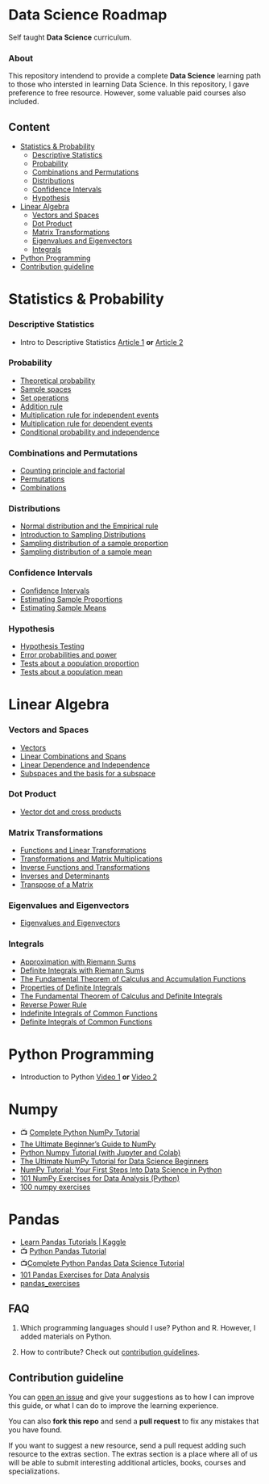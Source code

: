 # Data Science Roadmap

Self taught **Data Science** curriculum.

### About
This repository intendend to provide a complete **Data Science** learning path to those who intersted in learning Data Science. In this repository, I gave preference to free resource. However, some valuable paid courses also included.

## Content
- [Statistics & Probability](#statistics-&-probability)
    - [Descriptive Statistics](#descriptive-statistics)
    - [Probability](#probability)
    - [Combinations and Permutations](#combinations-and-permutations)
    - [Distributions](#distributions)
    - [Confidence Intervals](#confidence-intervals)
    - [Hypothesis](#hypothesis)
- [Linear Algebra](#linear-algebra)
    - [Vectors and Spaces](#vectors-and-spaces)
    - [Dot Product](#dot-product)
    - [Matrix Transformations](#matrix-transformations)
    - [Eigenvalues and Eigenvectors](#eigenvalues-and-eigenvectors)
    - [Integrals](#integrals)
- [Python Programming](#python-programming)
- [Contribution guideline](#contribution-guideline)

# Statistics & Probability

### Descriptive Statistics
- Intro to Descriptive Statistics [Article 1](https://towardsdatascience.com/descriptive-statistics-f2beeaf7a8df) **or** [Article 2](https://towardsdatascience.com/intro-to-descriptive-statistics-252e9c464ac9)

### Probability
- [Theoretical probability](https://www.khanacademy.org/math/statistics-probability/probability-library/basic-theoretical-probability/v/basic-probability)
- [Sample spaces](https://www.khanacademy.org/math/statistics-probability/probability-library/probability-sample-spaces/v/events-and-outcomes-3)
- [Set operations](https://www.khanacademy.org/math/statistics-probability/probability-library/basic-set-ops/v/intersection-and-union-of-sets)
- [Addition rule](https://www.khanacademy.org/math/statistics-probability/probability-library/addition-rule-lib/v/probability-with-playing-cards-and-venn-diagrams)
- [Multiplication rule for independent events](https://www.khanacademy.org/math/statistics-probability/probability-library/multiplication-rule-independent/v/compound-sample-spaces)
- [Multiplication rule for dependent events](https://www.khanacademy.org/math/statistics-probability/probability-library/multiplication-rule-dependent/v/introduction-to-dependent-probability)
- [Conditional probability and independence](https://www.khanacademy.org/math/statistics-probability/probability-library/conditional-probability-independence/v/calculating-conditional-probability)

### Combinations and Permutations
- [Counting principle and factorial](https://www.khanacademy.org/math/statistics-probability/counting-permutations-and-combinations/counting-principle-factorial/v/tree-diagram-to-count-outcomes)
- [Permutations](https://www.khanacademy.org/math/statistics-probability/counting-permutations-and-combinations/permutation-lib/v/permutation-formula)
- [Combinations](https://www.khanacademy.org/math/statistics-probability/counting-permutations-and-combinations/combinations-lib/v/introduction-to-combinations)

### Distributions
- [Normal distribution and the Empirical rule](https://www.khanacademy.org/math/statistics-probability/modeling-distributions-of-data/normal-distributions-library/v/ck12-org-normal-distribution-problems-qualitative-sense-of-normal-distributions)
- [Introduction to Sampling Distributions](https://www.khanacademy.org/math/statistics-probability/sampling-distributions-library/what-is-a-sampling-distribution/v/introduction-to-sampling-distributions)
- [Sampling distribution of a sample proportion](https://www.khanacademy.org/math/statistics-probability/sampling-distributions-library/sample-proportions/v/sampling-distribution-of-sample-proportion-part-1)
- [Sampling distribution of a sample mean](https://www.khanacademy.org/math/statistics-probability/sampling-distributions-library/sample-means/v/statistics-sample-vs-population-mean)

### Confidence Intervals
- [Confidence Intervals](https://www.khanacademy.org/math/statistics-probability/confidence-intervals-one-sample/introduction-to-confidence-intervals/v/confidence-intervals-and-margin-of-error)
- [Estimating Sample Proportions](https://www.khanacademy.org/math/statistics-probability/confidence-intervals-one-sample/estimating-population-proportion/v/confidence-interval-example)
- [Estimating Sample Means](https://www.khanacademy.org/math/statistics-probability/confidence-intervals-one-sample/estimating-population-mean/v/introduction-to-t-statistics)

### Hypothesis
- [Hypothesis Testing](https://www.khanacademy.org/math/statistics-probability/significance-tests-one-sample/idea-of-significance-tests/v/simple-hypothesis-testing)
- [Error probabilities and power](https://www.khanacademy.org/math/statistics-probability/significance-tests-one-sample/error-probabilities-and-power/v/introduction-to-type-i-and-type-ii-errors)
- [Tests about a population proportion](https://www.khanacademy.org/math/statistics-probability/significance-tests-one-sample/tests-about-population-proportion/v/constructing-hypotheses-for-a-significance-test)
- [Tests about a population mean](https://www.khanacademy.org/math/statistics-probability/significance-tests-one-sample/tests-about-population-mean/v/writing-hypotheses-for-significance-test-about-means)

# Linear Algebra

### Vectors and Spaces
- [Vectors](https://www.khanacademy.org/math/linear-algebra/vectors-and-spaces/vectors/v/vector-introduction-linear-algebra)
- [Linear Combinations and Spans](https://www.khanacademy.org/math/linear-algebra/vectors-and-spaces/linear-combinations/v/linear-combinations-and-span)
- [Linear Dependence and Independence](https://www.khanacademy.org/math/linear-algebra/vectors-and-spaces/linear-independence/v/linear-algebra-introduction-to-linear-independence)
- [Subspaces and the basis for a subspace](https://www.khanacademy.org/math/linear-algebra/vectors-and-spaces/subspace-basis/v/linear-subspaces)

### Dot Product
- [Vector dot and cross products](https://www.khanacademy.org/math/linear-algebra/vectors-and-spaces/dot-cross-products/v/vector-dot-product-and-vector-length)

### Matrix Transformations
- [Functions and Linear Transformations](https://www.khanacademy.org/math/linear-algebra/matrix-transformations/linear-transformations/v/a-more-formal-understanding-of-functions)
- [Transformations and Matrix Multiplications](https://www.khanacademy.org/math/linear-algebra/matrix-transformations/composition-of-transformations/v/compositions-of-linear-transformations-1)
- [Inverse Functions and Transformations](https://www.khanacademy.org/math/linear-algebra/matrix-transformations/inverse-transformations/v/linear-algebra-introduction-to-the-inverse-of-a-function)
- [Inverses and Determinants](https://www.khanacademy.org/math/linear-algebra/matrix-transformations/inverse-of-matrices/v/linear-algebra-deriving-a-method-for-determining-inverses)
- [Transpose of a Matrix](https://www.khanacademy.org/math/linear-algebra/matrix-transformations/matrix-transpose/v/linear-algebra-transpose-of-a-matrix)

### Eigenvalues and Eigenvectors
- [Eigenvalues and Eigenvectors](https://www.mathsisfun.com/algebra/eigenvalue.html)

### Integrals
- [Approximation with Riemann Sums](https://www.khanacademy.org/math/integral-calculus/ic-integration/ic-riemann-sums/v/simple-riemann-approximation-using-rectangles)
- [Definite Integrals with Riemann Sums](https://www.khanacademy.org/math/integral-calculus/ic-integration/ic-definite-integral-definition/v/riemann-sums-and-integrals)
- [The Fundamental Theorem of Calculus and Accumulation Functions](https://www.khanacademy.org/math/integral-calculus/ic-integration/ic-ftc-part-1/v/fundamental-theorem-of-calculus)
- [Properties of Definite Integrals](https://www.khanacademy.org/math/integral-calculus/ic-integration/ic-integral-prop/v/negative-definite-integrals)
- [The Fundamental Theorem of Calculus and Definite Integrals](https://www.khanacademy.org/math/integral-calculus/ic-integration/ic-ftc-part-2/v/connecting-the-first-and-second-fundamental-theorems-of-calculus)
- [Reverse Power Rule](https://www.khanacademy.org/math/integral-calculus/ic-integration/ic-reverse-power-rule/v/indefinite-integrals-of-x-raised-to-a-power)
- [Indefinite Integrals of Common Functions](https://www.khanacademy.org/math/integral-calculus/ic-integration/ic-common-indefinite-integrals/v/antiderivative-of-x-1)
- [Definite Integrals of Common Functions](https://www.khanacademy.org/math/integral-calculus/ic-integration/ic-common-definite-integrals/v/reverse-power-rule-for-definite-integrals)

# Python Programming
- Introduction to Python [Video 1](https://www.youtube.com/watch?v=_uQrJ0TkZlc&t=86s) **or** [Video 2](https://www.youtube.com/watch?v=rfscVS0vtbw)

# Numpy

- :tv: [Complete Python NumPy Tutorial](https://www.youtube.com/watch?v=GB9ByFAIAH4&t=210s)
- [The Ultimate Beginner’s Guide to NumPy](https://towardsdatascience.com/the-ultimate-beginners-guide-to-numpy-f5a2f99aef54)
- [Python Numpy Tutorial (with Jupyter and Colab)](https://cs231n.github.io/python-numpy-tutorial/)
- [The Ultimate NumPy Tutorial for Data Science Beginners](https://www.analyticsvidhya.com/blog/2020/04/the-ultimate-numpy-tutorial-for-data-science-beginners/)
- [NumPy Tutorial: Your First Steps Into Data Science in Python](https://realpython.com/numpy-tutorial/)
- [101 NumPy Exercises for Data Analysis (Python)](https://www.machinelearningplus.com/python/101-numpy-exercises-python/)
- [100 numpy exercises](https://github.com/rougier/numpy-100)

# Pandas
- [Learn Pandas Tutorials | Kaggle](https://www.kaggle.com/learn/pandas)
- :tv: [Python Pandas Tutorial](https://www.youtube.com/watch?v=jgrE0IlsZ0M)
- :tv:[Complete Python Pandas Data Science Tutorial](https://www.youtube.com/watch?v=vmEHCJofslg)
- [101 Pandas Exercises for Data Analysis](https://www.machinelearningplus.com/python/101-pandas-exercises-python/)
- [pandas_exercises](https://github.com/guipsamora/pandas_exercises)


## FAQ
1. Which programming languages should I use?
Python and R. However, I added materials on Python.

2. How to contribute?
Check out [contribution guidelines](#contribution-guidelines).


## Contribution guideline
You can [open an issue](https://github.com/durgeshsamariya/data-science-roadmap/issues) and give your suggestions as to how I can improve this guide, or what I can do to improve the learning experience.

You can also **fork this repo** and send a **pull request** to fix any mistakes that you have found.

If you want to suggest a new resource, send a pull request adding such resource to the extras section. The extras section is a place where all of us will be able to submit interesting additional articles, books, courses and specializations.
